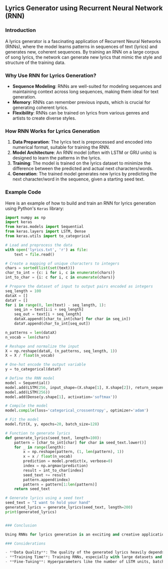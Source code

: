 ## Lyrics Generator using Recurrent Neural Network (RNN)

### Introduction

A lyrics generator is a fascinating application of Recurrent Neural Networks (RNNs), where the model learns patterns in sequences of text (lyrics) and generates new, coherent sequences. By training an RNN on a large corpus of song lyrics, the network can generate new lyrics that mimic the style and structure of the training data.

### Why Use RNN for Lyrics Generation?

- **Sequence Modeling**: RNNs are well-suited for modeling sequences and maintaining context across long sequences, making them ideal for text generation.
- **Memory**: RNNs can remember previous inputs, which is crucial for generating coherent lyrics.
- **Flexibility**: RNNs can be trained on lyrics from various genres and artists to create diverse styles.

### How RNN Works for Lyrics Generation

1. **Data Preparation**: The lyrics text is preprocessed and encoded into numerical format, suitable for training the RNN.
2. **Model Architecture**: An RNN model (often with LSTM or GRU units) is designed to learn the patterns in the lyrics.
3. **Training**: The model is trained on the lyrics dataset to minimize the difference between the predicted and actual next characters/words.
4. **Generation**: The trained model generates new lyrics by predicting the next character/word in the sequence, given a starting seed text.

### Example Code

Here is an example of how to build and train an RNN for lyrics generation using Python's `Keras` library:

```python
import numpy as np
import keras
from keras.models import Sequential
from keras.layers import LSTM, Dense
from keras.utils import to_categorical

# Load and preprocess the data
with open('lyrics.txt', 'r') as file:
    text = file.read()

# Create a mapping of unique characters to integers
chars = sorted(list(set(text)))
char_to_int = {c: i for i, c in enumerate(chars)}
int_to_char = {i: c for i, c in enumerate(chars)}

# Prepare the dataset of input to output pairs encoded as integers
seq_length = 100
dataX = []
dataY = []
for i in range(0, len(text) - seq_length, 1):
    seq_in = text[i:i + seq_length]
    seq_out = text[i + seq_length]
    dataX.append([char_to_int[char] for char in seq_in])
    dataY.append(char_to_int[seq_out])

n_patterns = len(dataX)
n_vocab = len(chars)

# Reshape and normalize the input
X = np.reshape(dataX, (n_patterns, seq_length, 1))
X = X / float(n_vocab)

# One-hot encode the output variable
y = to_categorical(dataY)

# Define the RNN model
model = Sequential()
model.add(LSTM(256, input_shape=(X.shape[1], X.shape[2]), return_sequences=True))
model.add(LSTM(256))
model.add(Dense(y.shape[1], activation='softmax'))

# Compile the model
model.compile(loss='categorical_crossentropy', optimizer='adam')

# Fit the model
model.fit(X, y, epochs=20, batch_size=128)

# Function to generate lyrics
def generate_lyrics(seed_text, length=100):
    pattern = [char_to_int[char] for char in seed_text.lower()]
    for _ in range(length):
        x = np.reshape(pattern, (1, len(pattern), 1))
        x = x / float(n_vocab)
        prediction = model.predict(x, verbose=0)
        index = np.argmax(prediction)
        result = int_to_char[index]
        seed_text += result
        pattern.append(index)
        pattern = pattern[1:len(pattern)]
    return seed_text

# Generate lyrics using a seed text
seed_text = "I want to hold your hand"
generated_lyrics = generate_lyrics(seed_text, length=200)
print(generated_lyrics)


### Conclusion

Using RNNs for lyrics generation is an exciting and creative application of machine learning. By training on a large corpus of lyrics, RNNs can generate new lyrics that reflect the style and structure of the training data. This approach showcases the power of RNNs in sequence modeling and text generation.

### Considerations

- **Data Quality**: The quality of the generated lyrics heavily depends on the quality and size of the training dataset.
- **Training Time**: Training RNNs, especially with large datasets and complex models, can be time-consuming and computationally expensive.
- **Fine-Tuning**: Hyperparameters like the number of LSTM units, batch size, and learning rate can significantly impact the model's performance and need careful tuning.
